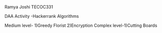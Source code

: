  Ramya Joshi
 TECOC331

DAA Activity -Hackerrank Algorithms

Medium level- 1)Greedy Florist
              2)Encryption
Complex level-1)Cutting Boards
